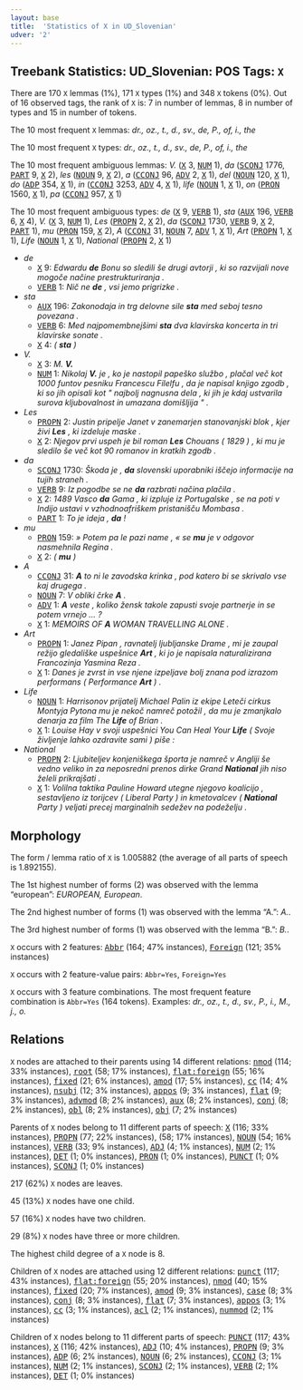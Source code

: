```yaml
---
layout: base
title:  'Statistics of X in UD_Slovenian'
udver: '2'
---
```


## Treebank Statistics: UD_Slovenian: POS Tags: `X`

There are 170 `X` lemmas (1%), 171 `X` types (1%) and 348 `X` tokens (0%).
Out of 16 observed tags, the rank of `X` is: 7 in number of lemmas, 8 in number of types and 15 in number of tokens.

The 10 most frequent `X` lemmas: <em>dr., oz., t., d., sv., de, P., of, i., the</em>

The 10 most frequent `X` types:  <em>dr., oz., t., d., sv., de, P., of, i., the</em>

The 10 most frequent ambiguous lemmas: <em>V.</em> (<tt><a href="sl-pos-X.html">X</a></tt> 3, <tt><a href="sl-pos-NUM.html">NUM</a></tt> 1), <em>da</em> (<tt><a href="sl-pos-SCONJ.html">SCONJ</a></tt> 1776, <tt><a href="sl-pos-PART.html">PART</a></tt> 9, <tt><a href="sl-pos-X.html">X</a></tt> 2), <em>les</em> (<tt><a href="sl-pos-NOUN.html">NOUN</a></tt> 9, <tt><a href="sl-pos-X.html">X</a></tt> 2), <em>a</em> (<tt><a href="sl-pos-CCONJ.html">CCONJ</a></tt> 96, <tt><a href="sl-pos-ADV.html">ADV</a></tt> 2, <tt><a href="sl-pos-X.html">X</a></tt> 1), <em>del</em> (<tt><a href="sl-pos-NOUN.html">NOUN</a></tt> 120, <tt><a href="sl-pos-X.html">X</a></tt> 1), <em>do</em> (<tt><a href="sl-pos-ADP.html">ADP</a></tt> 354, <tt><a href="sl-pos-X.html">X</a></tt> 1), <em>in</em> (<tt><a href="sl-pos-CCONJ.html">CCONJ</a></tt> 3253, <tt><a href="sl-pos-ADV.html">ADV</a></tt> 4, <tt><a href="sl-pos-X.html">X</a></tt> 1), <em>life</em> (<tt><a href="sl-pos-NOUN.html">NOUN</a></tt> 1, <tt><a href="sl-pos-X.html">X</a></tt> 1), <em>on</em> (<tt><a href="sl-pos-PRON.html">PRON</a></tt> 1560, <tt><a href="sl-pos-X.html">X</a></tt> 1), <em>pa</em> (<tt><a href="sl-pos-CCONJ.html">CCONJ</a></tt> 957, <tt><a href="sl-pos-X.html">X</a></tt> 1)

The 10 most frequent ambiguous types:  <em>de</em> (<tt><a href="sl-pos-X.html">X</a></tt> 9, <tt><a href="sl-pos-VERB.html">VERB</a></tt> 1), <em>sta</em> (<tt><a href="sl-pos-AUX.html">AUX</a></tt> 196, <tt><a href="sl-pos-VERB.html">VERB</a></tt> 6, <tt><a href="sl-pos-X.html">X</a></tt> 4), <em>V.</em> (<tt><a href="sl-pos-X.html">X</a></tt> 3, <tt><a href="sl-pos-NUM.html">NUM</a></tt> 1), <em>Les</em> (<tt><a href="sl-pos-PROPN.html">PROPN</a></tt> 2, <tt><a href="sl-pos-X.html">X</a></tt> 2), <em>da</em> (<tt><a href="sl-pos-SCONJ.html">SCONJ</a></tt> 1730, <tt><a href="sl-pos-VERB.html">VERB</a></tt> 9, <tt><a href="sl-pos-X.html">X</a></tt> 2, <tt><a href="sl-pos-PART.html">PART</a></tt> 1), <em>mu</em> (<tt><a href="sl-pos-PRON.html">PRON</a></tt> 159, <tt><a href="sl-pos-X.html">X</a></tt> 2), <em>A</em> (<tt><a href="sl-pos-CCONJ.html">CCONJ</a></tt> 31, <tt><a href="sl-pos-NOUN.html">NOUN</a></tt> 7, <tt><a href="sl-pos-ADV.html">ADV</a></tt> 1, <tt><a href="sl-pos-X.html">X</a></tt> 1), <em>Art</em> (<tt><a href="sl-pos-PROPN.html">PROPN</a></tt> 1, <tt><a href="sl-pos-X.html">X</a></tt> 1), <em>Life</em> (<tt><a href="sl-pos-NOUN.html">NOUN</a></tt> 1, <tt><a href="sl-pos-X.html">X</a></tt> 1), <em>National</em> (<tt><a href="sl-pos-PROPN.html">PROPN</a></tt> 2, <tt><a href="sl-pos-X.html">X</a></tt> 1)


* <em>de</em>
  * <tt><a href="sl-pos-X.html">X</a></tt> 9: <em>Edwardu <b>de</b> Bonu so sledili še drugi avtorji , ki so razvijali nove mogoče načine prestrukturiranja .</em>
  * <tt><a href="sl-pos-VERB.html">VERB</a></tt> 1: <em>Nič ne <b>de</b> , vsi jemo prigrizke .</em>
* <em>sta</em>
  * <tt><a href="sl-pos-AUX.html">AUX</a></tt> 196: <em>Zakonodaja in trg delovne sile <b>sta</b> med seboj tesno povezana .</em>
  * <tt><a href="sl-pos-VERB.html">VERB</a></tt> 6: <em>Med najpomembnejšimi <b>sta</b> dva klavirska koncerta in tri klavirske sonate .</em>
  * <tt><a href="sl-pos-X.html">X</a></tt> 4: <em>( <b>sta</b> )</em>
* <em>V.</em>
  * <tt><a href="sl-pos-X.html">X</a></tt> 3: <em>M. <b>V.</b></em>
  * <tt><a href="sl-pos-NUM.html">NUM</a></tt> 1: <em>Nikolaj <b>V.</b> je , ko je nastopil papeško službo , plačal več kot 1000 funtov pesniku Francescu Filelfu , da je napisal knjigo zgodb , ki so jih opisali kot " najbolj nagnusna dela , ki jih je kdaj ustvarila surova kljubovalnost in umazana domišljija " .</em>
* <em>Les</em>
  * <tt><a href="sl-pos-PROPN.html">PROPN</a></tt> 2: <em>Justin pripelje Janet v zanemarjen stanovanjski blok , kjer živi <b>Les</b> , ki izdeluje maske .</em>
  * <tt><a href="sl-pos-X.html">X</a></tt> 2: <em>Njegov prvi uspeh je bil roman <b>Les</b> Chouans ( 1829 ) , ki mu je sledilo še več kot 90 romanov in kratkih zgodb .</em>
* <em>da</em>
  * <tt><a href="sl-pos-SCONJ.html">SCONJ</a></tt> 1730: <em>Škoda je , <b>da</b> slovenski uporabniki iščejo informacije na tujih straneh .</em>
  * <tt><a href="sl-pos-VERB.html">VERB</a></tt> 9: <em>Iz pogodbe se ne <b>da</b> razbrati načina plačila .</em>
  * <tt><a href="sl-pos-X.html">X</a></tt> 2: <em>1489 Vasco <b>da</b> Gama , ki izpluje iz Portugalske , se na poti v Indijo ustavi v vzhodnoafriškem pristanišču Mombasa .</em>
  * <tt><a href="sl-pos-PART.html">PART</a></tt> 1: <em>To je ideja , <b>da</b> !</em>
* <em>mu</em>
  * <tt><a href="sl-pos-PRON.html">PRON</a></tt> 159: <em>» Potem pa le pazi name , « se <b>mu</b> je v odgovor nasmehnila Regina .</em>
  * <tt><a href="sl-pos-X.html">X</a></tt> 2: <em>( <b>mu</b> )</em>
* <em>A</em>
  * <tt><a href="sl-pos-CCONJ.html">CCONJ</a></tt> 31: <em><b>A</b> to ni le zavodska krinka , pod katero bi se skrivalo vse kaj drugega .</em>
  * <tt><a href="sl-pos-NOUN.html">NOUN</a></tt> 7: <em>V obliki črke <b>A</b> .</em>
  * <tt><a href="sl-pos-ADV.html">ADV</a></tt> 1: <em><b>A</b> veste , koliko žensk takole zapusti svoje partnerje in se potem vrnejo … ?</em>
  * <tt><a href="sl-pos-X.html">X</a></tt> 1: <em>MEMOIRS OF <b>A</b> WOMAN TRAVELLING ALONE .</em>
* <em>Art</em>
  * <tt><a href="sl-pos-PROPN.html">PROPN</a></tt> 1: <em>Janez Pipan , ravnatelj ljubljanske Drame , mi je zaupal režijo gledališke uspešnice <b>Art</b> , ki jo je napisala naturalizirana Francozinja Yasmina Reza .</em>
  * <tt><a href="sl-pos-X.html">X</a></tt> 1: <em>Danes je zvrst in vse njene izpeljave bolj znana pod izrazom performans ( Performance <b>Art</b> ) .</em>
* <em>Life</em>
  * <tt><a href="sl-pos-NOUN.html">NOUN</a></tt> 1: <em>Harrisonov prijatelj Michael Palin iz ekipe Leteči cirkus Montyja Pytona mu je nekoč namreč potožil , da mu je zmanjkalo denarja za film The <b>Life</b> of Brian .</em>
  * <tt><a href="sl-pos-X.html">X</a></tt> 1: <em>Louise Hay v svoji uspešnici You Can Heal Your <b>Life</b> ( Svoje življenje lahko ozdravite sami ) piše :</em>
* <em>National</em>
  * <tt><a href="sl-pos-PROPN.html">PROPN</a></tt> 2: <em>Ljubiteljev konjeniškega športa je namreč v Angliji še vedno veliko in za neposredni prenos dirke Grand <b>National</b> jih niso želeli prikrajšati .</em>
  * <tt><a href="sl-pos-X.html">X</a></tt> 1: <em>Volilna taktika Pauline Howard utegne njegovo koalicijo , sestavljeno iz torijcev ( Liberal Party ) in kmetovalcev ( <b>National</b> Party ) veljati precej marginalnih sedežev na podeželju .</em>

## Morphology

The form / lemma ratio of `X` is 1.005882 (the average of all parts of speech is 1.892155).

The 1st highest number of forms (2) was observed with the lemma “european”: <em>EUROPEAN, European</em>.

The 2nd highest number of forms (1) was observed with the lemma “A.”: <em>A.</em>.

The 3rd highest number of forms (1) was observed with the lemma “B.”: <em>B.</em>.

`X` occurs with 2 features: <tt><a href="sl-feat-Abbr.html">Abbr</a></tt> (164; 47% instances), <tt><a href="sl-feat-Foreign.html">Foreign</a></tt> (121; 35% instances)

`X` occurs with 2 feature-value pairs: `Abbr=Yes`, `Foreign=Yes`

`X` occurs with 3 feature combinations.
The most frequent feature combination is `Abbr=Yes` (164 tokens).
Examples: <em>dr., oz., t., d., sv., P., i., M., j., o.</em>


## Relations

`X` nodes are attached to their parents using 14 different relations: <tt><a href="sl-dep-nmod.html">nmod</a></tt> (114; 33% instances), <tt><a href="sl-dep-root.html">root</a></tt> (58; 17% instances), <tt><a href="sl-dep-flat-foreign.html">flat:foreign</a></tt> (55; 16% instances), <tt><a href="sl-dep-fixed.html">fixed</a></tt> (21; 6% instances), <tt><a href="sl-dep-amod.html">amod</a></tt> (17; 5% instances), <tt><a href="sl-dep-cc.html">cc</a></tt> (14; 4% instances), <tt><a href="sl-dep-nsubj.html">nsubj</a></tt> (12; 3% instances), <tt><a href="sl-dep-appos.html">appos</a></tt> (9; 3% instances), <tt><a href="sl-dep-flat.html">flat</a></tt> (9; 3% instances), <tt><a href="sl-dep-advmod.html">advmod</a></tt> (8; 2% instances), <tt><a href="sl-dep-aux.html">aux</a></tt> (8; 2% instances), <tt><a href="sl-dep-conj.html">conj</a></tt> (8; 2% instances), <tt><a href="sl-dep-obl.html">obl</a></tt> (8; 2% instances), <tt><a href="sl-dep-obj.html">obj</a></tt> (7; 2% instances)

Parents of `X` nodes belong to 11 different parts of speech: <tt><a href="sl-pos-X.html">X</a></tt> (116; 33% instances), <tt><a href="sl-pos-PROPN.html">PROPN</a></tt> (77; 22% instances),  (58; 17% instances), <tt><a href="sl-pos-NOUN.html">NOUN</a></tt> (54; 16% instances), <tt><a href="sl-pos-VERB.html">VERB</a></tt> (33; 9% instances), <tt><a href="sl-pos-ADJ.html">ADJ</a></tt> (4; 1% instances), <tt><a href="sl-pos-NUM.html">NUM</a></tt> (2; 1% instances), <tt><a href="sl-pos-DET.html">DET</a></tt> (1; 0% instances), <tt><a href="sl-pos-PRON.html">PRON</a></tt> (1; 0% instances), <tt><a href="sl-pos-PUNCT.html">PUNCT</a></tt> (1; 0% instances), <tt><a href="sl-pos-SCONJ.html">SCONJ</a></tt> (1; 0% instances)

217 (62%) `X` nodes are leaves.

45 (13%) `X` nodes have one child.

57 (16%) `X` nodes have two children.

29 (8%) `X` nodes have three or more children.

The highest child degree of a `X` node is 8.

Children of `X` nodes are attached using 12 different relations: <tt><a href="sl-dep-punct.html">punct</a></tt> (117; 43% instances), <tt><a href="sl-dep-flat-foreign.html">flat:foreign</a></tt> (55; 20% instances), <tt><a href="sl-dep-nmod.html">nmod</a></tt> (40; 15% instances), <tt><a href="sl-dep-fixed.html">fixed</a></tt> (20; 7% instances), <tt><a href="sl-dep-amod.html">amod</a></tt> (9; 3% instances), <tt><a href="sl-dep-case.html">case</a></tt> (8; 3% instances), <tt><a href="sl-dep-conj.html">conj</a></tt> (8; 3% instances), <tt><a href="sl-dep-flat.html">flat</a></tt> (7; 3% instances), <tt><a href="sl-dep-appos.html">appos</a></tt> (3; 1% instances), <tt><a href="sl-dep-cc.html">cc</a></tt> (3; 1% instances), <tt><a href="sl-dep-acl.html">acl</a></tt> (2; 1% instances), <tt><a href="sl-dep-nummod.html">nummod</a></tt> (2; 1% instances)

Children of `X` nodes belong to 11 different parts of speech: <tt><a href="sl-pos-PUNCT.html">PUNCT</a></tt> (117; 43% instances), <tt><a href="sl-pos-X.html">X</a></tt> (116; 42% instances), <tt><a href="sl-pos-ADJ.html">ADJ</a></tt> (10; 4% instances), <tt><a href="sl-pos-PROPN.html">PROPN</a></tt> (9; 3% instances), <tt><a href="sl-pos-ADP.html">ADP</a></tt> (6; 2% instances), <tt><a href="sl-pos-NOUN.html">NOUN</a></tt> (6; 2% instances), <tt><a href="sl-pos-CCONJ.html">CCONJ</a></tt> (3; 1% instances), <tt><a href="sl-pos-NUM.html">NUM</a></tt> (2; 1% instances), <tt><a href="sl-pos-SCONJ.html">SCONJ</a></tt> (2; 1% instances), <tt><a href="sl-pos-VERB.html">VERB</a></tt> (2; 1% instances), <tt><a href="sl-pos-DET.html">DET</a></tt> (1; 0% instances)

